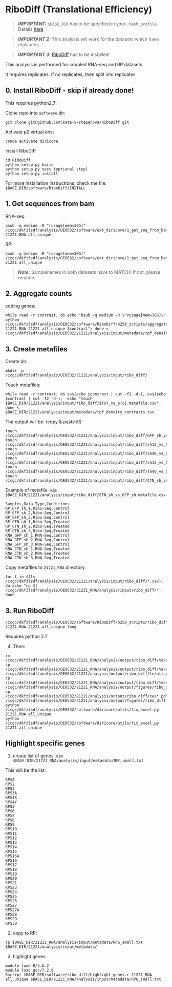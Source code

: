 # RiboDiff (Translational Efficiency)

> **_IMPORTANT:_** `$BASE_DIR` has to be specified in your `.bash_profile`. Details [here](docs/0_before_you_start.md)

> **_IMPORTANT 2:_** This analysis will work for the datasets which have replicates. 

> **_IMPORTANT 3:_** [RiboDiff](https://github.com/kate-v-stepanova/RiboDiff) has to be installed!

This analysis is performed for coupled RNA-seq and RP datasets.

It requires replicates. If no replicates, then split into replicates

## 0. Install RiboDiff - skip if already done!

This requires python2.7!

Clone repo into `software` dir:

```
git clone git@github.com:kate-v-stepanova/RiboDiff.git
```

Activate p2 virtual env:

```
conda activate diricore
```

Install RiboDiff

```
cd RiboDiff
python setup.py build
python setup.py test (optional step)
python setup.py install
```

For more installation instructions, check the file: `$BASE_DIR/software/RiboDiff/INSTALL`

## 1. Get sequences from bam

RNA-seq:
```
bsub -q medium -R "rusage[mem=30G]" /icgc/dkfzlsdf/analysis/OE0532/software/ext_diricore/1_get_seq_from_bam.sh 21221_RNA all_unique
```

RP: 

```
bsub -q medium -R "rusage[mem=30G]" /icgc/dkfzlsdf/analysis/OE0532/software/ext_diricore/1_get_seq_from_bam.sh 21221 all_unique
```

> **_Note:_** Samplenames in both datasets have to MATCH! If not, please rename.


## 2. Aggregate counts 

coding genes: 

```
while read -r contrast; do echo "bsub -q medium -R \"rusage[mem=30G]\" python /icgc/dkfzlsdf/analysis/OE0532/software/RiboDiff/b250_scripts/aggregate_counts2.py 21221_RNA 21221 all_unique $contrast"; done < /icgc/dkfzlsdf/analysis/OE0532/21221/analysis/input/metadata/rpf_density_contrasts.tsv
```


## 3. Create metafiles

Create dir: 

```
mkdir -p /icgc/dkfzlsdf/analysis/OE0532/21221/analysis/input/ribo_diff/
```

Touch metafiles:

```
while read -r contrast; do s=$(echo $contrast | cut -f1 -d-); c=$(echo $contrast | cut -f2 -d-);  echo "touch $BASE_DIR/21221/analysis/input/ribo_diff/${s}_vs_${c}.metafile.csv"; done < $BASE_DIR/21221/analysis/input/metadata/rpf_density_contrasts.tsv
```

The output will be: (copy & paste it!)

```
touch /icgc/dkfzlsdf/analysis/OE0532/21221/analysis/input/ribo_diff/GFP_sh_vs_Ctrl_sh.metafile.csv
touch /icgc/dkfzlsdf/analysis/OE0532/21221/analysis/input/ribo_diff/sh12_vs_Ctrl_sh.metafile.csv
touch /icgc/dkfzlsdf/analysis/OE0532/21221/analysis/input/ribo_diff/sh40_vs_Ctrl_sh.metafile.csv
touch /icgc/dkfzlsdf/analysis/OE0532/21221/analysis/input/ribo_diff/sh12_vs_GFP_sh.metafile.csv
touch /icgc/dkfzlsdf/analysis/OE0532/21221/analysis/input/ribo_diff/sh40_vs_GFP_sh.metafile.csv
touch /icgc/dkfzlsdf/analysis/OE0532/21221/analysis/input/ribo_diff/CTN_sh_vs_GFP_sh.metafile.csv
```

Example of metafile: `vim $BASE_DIR/21221/analysis/input/ribo_diff/CTN_sh_vs_GFP_sh.metafile.csv`

```
Samples,Data_Type,Conditions
RP_GFP_sh_1,Ribo-Seq,Control
RP_GFP_sh_2,Ribo-Seq,Control
RP_GFP_sh_3,Ribo-Seq,Control
RP_CTN_sh_1,Ribo-Seq,Treated
RP_CTN_sh_2,Ribo-Seq,Treated
RP_CTN_sh_3,Ribo-Seq,Treated
RNA_GFP_sh_1,RNA-Seq,Control
RNA_GFP_sh_2,RNA-Seq,Control
RNA_GFP_sh_3,RNA-Seq,Control
RNA_CTN_sh_1,RNA-Seq,Treated
RNA_CTN_sh_2,RNA-Seq,Treated
RNA_CTN_sh_3,RNA-Seq,Treated
```

Copy metafiles to `21221_RNA` directory: 

```
for f in $(ls /icgc/dkfzlsdf/analysis/OE0532/21221/analysis/input/ribo_diff/*.csv); do echo "cp $f /icgc/dkfzlsdf/analysis/OE0532/21221_RNA/analysis/input/ribo_diff/"; done
```


## 3. Run RiboDiff 

```
/icgc/dkfzlsdf/analysis/OE0532/software/RiboDiff/b250_scripts/ribo_diff.sh 21221_RNA 21221 all_unique long
```

Requires python 2.7

4. Then: 
```
rm /icgc/dkfzlsdf/analysis/OE0532/21221_RNA/analysis/output/ribo_diff/te/all_unique/*.pkl
cp /icgc/dkfzlsdf/analysis/OE0532/21221_RNA/analysis/output/ribo_diff/te/all_unique/* /icgc/dkfzlsdf/analysis/OE0532/21221/analysis/output/ribo_diff/te/all_unique
cp /icgc/dkfzlsdf/analysis/OE0532/21221_RNA/analysis/output/ribo_diff/te/all_unique/*.pdf /icgc/dkfzlsdf/analysis/OE0532/21221_RNA/analysis/output/figures/ribo_diff
cp /icgc/dkfzlsdf/analysis/OE0532/21221/analysis/output/ribo_diff/te/*.pdf /icgc/dkfzlsdf/analysis/OE0532/21221/analysis/output/figures/ribo_diff
python /icgc/dkfzlsdf/analysis/OE0532/software/diricore/utils/fix_excel.py 21221_RNA all_unique
python /icgc/dkfzlsdf/analysis/OE0532/software/diricore/utils/fix_excel.py 21221 all_unique
```


## Highlight specific genes

1. create list of genes: `vim $BASE_DIR/21221_RNA/analysis/input/metadata/RPG_small.txt`

This will be the list:

```
RPSA
RPS2
RPS3
RPS3A
RPS4X
RPS4Y
RPS5
RPS6
RPS7
RPS8
RPS9
RPS10
RPS11
RPS12
RPS13
RPS14
RPS15
RPS15A
RPS16
RPS17
RPS18
RPS19
RPS20
RPS21
RPS23
RPS24
RPS25
RPS26
RPS27
RPS27A
RPS28
RPS29
RPS30
```

2. copy to RP: 
 
```
cp $BASE_DIR/21221_RNA/analysis/input/metadata/RPG_small.txt $BASE_DIR/21221/analysis/input/metadata/
```

3. highlight genes: 

```
module load R/3.6.2
module load gcc/7.2.0
Rscript $BASE_DIR/software/ribo_diff/highlight_genes.r 21221_RNA all_unique $BASE_DIR/21221_RNA/analysis/input/metadata/RPG_small.txt
```
